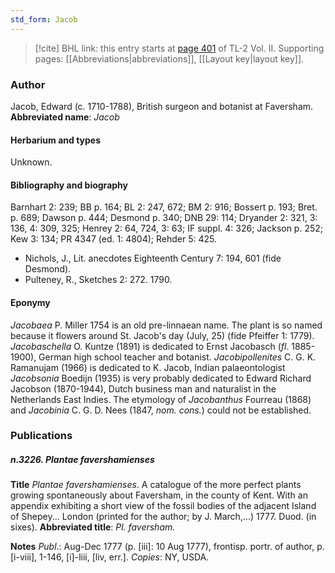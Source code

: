 ```yaml
---
std_form: Jacob
---
```


> [!cite] BHL link: this entry starts at [page 401](https://www.biodiversitylibrary.org/page/33068643) of TL-2 Vol. II.
> Supporting pages: [[Abbreviations|abbreviations]], [[Layout key|layout key]].

### Author

Jacob, Edward (c. 1710-1788), British surgeon and botanist at Faversham. 
**Abbreviated name**: *Jacob*

#### Herbarium and types

Unknown.

#### Bibliography and biography

Barnhart 2: 239; BB p. 164; BL 2: 247, 672; BM 2: 916; Bossert p. 193; Bret. p. 689; Dawson p. 444; Desmond p. 340; DNB 29: 114; Dryander 2: 321, 3: 136, 4: 309, 325; Henrey 2: 64, 724, 3: 63; IF suppl. 4: 326; Jackson p. 252; Kew 3: 134; PR 4347 (ed. 1: 4804); Rehder 5: 425.
- Nichols, J., Lit. anecdotes Eighteenth Century 7: 194, 601 (fide Desmond).
- Pulteney, R., Sketches 2: 272. 1790.

#### Eponymy

*Jacobaea* P. Miller 1754 is an old pre-linnaean name. The plant is so named because it flowers around St. Jacob's day (July, 25) (fide Pfeiffer 1: 1779). *Jacobaschella* O. Kuntze (1891) is dedicated to Ernst Jacobasch (*fl*. 1885-1900), German high school teacher and botanist. *Jacobipollenites* C. G. K. Ramanujam (1966) is dedicated to K. Jacob, Indian palaeontologist *Jacobsonia* Boedijn (1935) is very probably dedicated to Edward Richard Jacobson (1870-1944), Dutch business man and naturalist in the Netherlands East Indies. The etymology of *Jacobanthus* Fourreau (1868) and *Jacobinia* C. G. D. Nees (1847, *nom. cons.*) could not be established.

### Publications

##### n.3226. Plantae favershamienses

**Title**
*Plantae favershamienses*. A catalogue of the more perfect plants growing spontaneously about Faversham, in the county of Kent. With an appendix exhibiting a short view of the fossil bodies of the adjacent Island of Shepey... London (printed for the author; by J. March,...) 1777. Duod. (in sixes).
**Abbreviated title**: *Pl. faversham.*

**Notes**
*Publ*.: Aug-Dec 1777 (p. \[iii\]: 10 Aug 1777), frontisp. portr. of author, p. \[i-viii\], 1-146, \[i\]-liii, \[liv, err.\]. *Copies*: NY, USDA.

